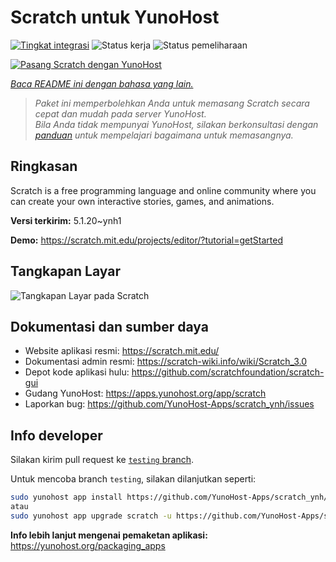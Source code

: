 <!--
N.B.: README ini dibuat secara otomatis oleh <https://github.com/YunoHost/apps/tree/master/tools/readme_generator>
Ini TIDAK boleh diedit dengan tangan.
-->

# Scratch untuk YunoHost

[![Tingkat integrasi](https://apps.yunohost.org/badge/integration/scratch)](https://ci-apps.yunohost.org/ci/apps/scratch/)
![Status kerja](https://apps.yunohost.org/badge/state/scratch)
![Status pemeliharaan](https://apps.yunohost.org/badge/maintained/scratch)

[![Pasang Scratch dengan YunoHost](https://install-app.yunohost.org/install-with-yunohost.svg)](https://install-app.yunohost.org/?app=scratch)

*[Baca README ini dengan bahasa yang lain.](./ALL_README.md)*

> *Paket ini memperbolehkan Anda untuk memasang Scratch secara cepat dan mudah pada server YunoHost.*  
> *Bila Anda tidak mempunyai YunoHost, silakan berkonsultasi dengan [panduan](https://yunohost.org/install) untuk mempelajari bagaimana untuk memasangnya.*

## Ringkasan

Scratch is a free programming language and online community where you can create your own interactive stories, games, and animations.

**Versi terkirim:** 5.1.20~ynh1

**Demo:** <https://scratch.mit.edu/projects/editor/?tutorial=getStarted>

## Tangkapan Layar

![Tangkapan Layar pada Scratch](./doc/screenshots/800px-Scratch_3.0_Éditeur.png)

## Dokumentasi dan sumber daya

- Website aplikasi resmi: <https://scratch.mit.edu/>
- Dokumentasi admin resmi: <https://scratch-wiki.info/wiki/Scratch_3.0>
- Depot kode aplikasi hulu: <https://github.com/scratchfoundation/scratch-gui>
- Gudang YunoHost: <https://apps.yunohost.org/app/scratch>
- Laporkan bug: <https://github.com/YunoHost-Apps/scratch_ynh/issues>

## Info developer

Silakan kirim pull request ke [`testing` branch](https://github.com/YunoHost-Apps/scratch_ynh/tree/testing).

Untuk mencoba branch `testing`, silakan dilanjutkan seperti:

```bash
sudo yunohost app install https://github.com/YunoHost-Apps/scratch_ynh/tree/testing --debug
atau
sudo yunohost app upgrade scratch -u https://github.com/YunoHost-Apps/scratch_ynh/tree/testing --debug
```

**Info lebih lanjut mengenai pemaketan aplikasi:** <https://yunohost.org/packaging_apps>
